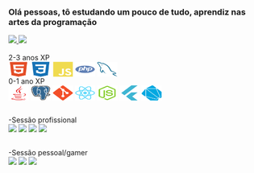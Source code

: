 ### Olá pessoas, tô estudando um pouco de tudo, aprendiz nas artes da programação
<div>
  <a href="https://beacons.page/alvarolou">
    <img height="160em" src="https://github-readme-stats.vercel.app/api?username=alvarolou&show_icons=true&theme=chartreuse-dark&include_all_commits=true&count_private=true"/>
    <img height="160em" src="https://github-readme-stats.vercel.app/api/top-langs/?username=alvarolou&layout=compact&langs_count=7&theme=chartreuse-dark"/>
   </a><br>
</div>
<div style="display: inline_block">
  <br>2-3 anos XP<br>
  <img align="center" alt="Lou-HTML" height="30" width="40" src="https://raw.githubusercontent.com/devicons/devicon/master/icons/html5/html5-plain.svg">
  <img align="center" alt="Lou-CSS" height="30" width="40" src="https://raw.githubusercontent.com/devicons/devicon/master/icons/css3/css3-plain.svg">
  <img align="center" alt="Lou-Js" height="30" width="40" src="https://raw.githubusercontent.com/devicons/devicon/master/icons/javascript/javascript-plain.svg">
  <img align="center" alt="Lou-PHP" height="30" width="40" src="https://github.com/devicons/devicon/blob/master/icons/php/php-plain.svg">  
  <img align="center" alt="Lou-MySQL" height="30" width="40" src="https://github.com/devicons/devicon/blob/master/icons/mysql/mysql-plain.svg">
</div>

<div style="display: inline_block">
  0-1 ano XP<br>
  <img align="center" alt="Lou-JAVA" height="30" width="40" src="https://github.com/devicons/devicon/blob/master/icons/java/java-plain.svg">
  <img align="center" alt="Lou-PgSQL" height="30" width="40" src="https://github.com/devicons/devicon/blob/master/icons/postgresql/postgresql-original.svg">
  <img align="center" alt="Lou-GIT" height="30" width="40" src="https://github.com/devicons/devicon/blob/master/icons/git/git-original.svg">  
  <img align="center" alt="Lou-REACT" height="30" width="40" src="https://github.com/devicons/devicon/blob/master/icons/react/react-original.svg">
  <img align="center" alt="Lou-NODE" height="30" width="40" src="https://github.com/devicons/devicon/blob/master/icons/nodejs/nodejs-plain.svg">
  <img align="center" alt="Lou-FLUTTER" height="30" width="40" src="https://github.com/devicons/devicon/blob/master/icons/flutter/flutter-plain.svg">
  <img align="center" alt="Lou-DART" height="30" width="40" src="https://github.com/devicons/devicon/blob/master/icons/dart/dart-plain.svg">
</div>
  
  ## 
 
<div> 
  -Sessão profissional<br>
  <a href="www.linkedin.com/in/lourenço-a-alves" target="_blank"><img src="https://img.shields.io/badge/-LinkedIn-%230077B5?style=for-the-badge&logo=linkedin&logoColor=white" target="_blank"></a>  
  <a href="https://github.com/AlvaroLou" target="_blank"><img src="https://img.shields.io/badge/GitHub-100000?style=for-the-badge&logo=github&logoColor=white" target="_blank"></a> 
  <a href = "https://programathor.com.br/users/59794"><img src="https://cdn.discordapp.com/attachments/828333764090396693/875004459825107014/logo-programathor.png" target="_blank"></a>
  <a href = "mailto:alvaro.lourenco46@gmail.com"><img src="https://img.shields.io/badge/-Gmail-%23333?style=for-the-badge&logo=gmail&logoColor=white" target="_blank"></a>
</div>
  
  ##
  
<div>
  -Sessão pessoal/gamer<br>
  <a href="https://www.instagram.com/lourenco_a_alves/" target="_blank"><img src="https://img.shields.io/badge/-Instagram-%23E4405F?style=for-the-badge&logo=instagram&logoColor=white" target="_blank"></a>
  <a href="http://twitch.tv/joy__boy__" target="_blank"><img src="https://img.shields.io/badge/Twitch-9146FF?style=for-the-badge&logo=twitch&logoColor=white" target="_blank"></a>
  <a href="https://www.youtube.com/channel/UC97AtEAgo9UHB4QfxRS9Zyg" target="_blank"><img src="https://img.shields.io/badge/YouTube-FF0000?style=for-the-badge&logo=youtube&logoColor=white" target="_blank"></a>
</div>

